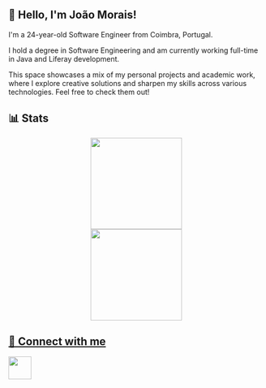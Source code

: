 <h2> 👋 Hello, I'm João Morais!</h2>
<div align="left">
I'm a 24-year-old Software Engineer from Coimbra, Portugal.

I hold a degree in Software Engineering and am currently working full-time in Java and Liferay development.

This space showcases a mix of my personal projects and academic work, where I explore creative solutions and sharpen my skills across various technologies. Feel free to check them out!
</div> 


<h2> 📊 Stats</h2>
<div align="center">
  <a href="https://github.com/joaormorais">
  <img height="180em" src="https://github-readme-stats.vercel.app/api?username=joaormorais&show_icons=true&theme=chartreuse-dark&include_all_commits=true&count_private=true"/>
</div>

<div align="center">
  <a href="[https://github.com/joaormorais](https://github.com/anuraghazra/github-readme-stats)">
  <img height="180em" src="https://github-readme-stats.vercel.app/api/top-langs/?username=joaormorais&layout=compact&theme=chartreuse-dark"/>
</div>

  
<h2> 📡 Connect with me</h2>
<div align="left">
<a href="https://www.linkedin.com/in/joaormorais/"><img src="https://www.vectorlogo.zone/logos/linkedin/linkedin-icon.svg" width="45" height="45"/></a>
</div> 
